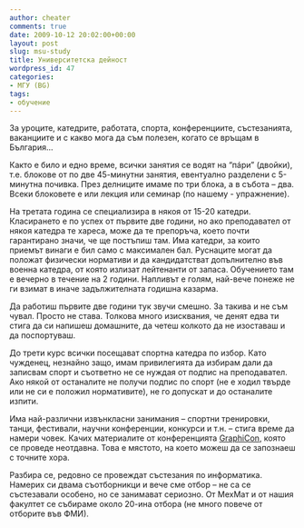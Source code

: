 ```yaml
---
author: cheater
comments: true
date: 2009-10-12 20:02:00+00:00
layout: post
slug: msu-study
title: Университетска дейност
wordpress_id: 47
categories:
- МГУ (BG)
tags:
- обучение
---
```


За уроците, катедрите, работата, спорта, конференциите, състезанията, ваканциите и с какво мога да съм полезен, когато се връщам в България...  
<!-- more -->  
Както е било и едно време, всички занятия се водят на “пáри” (двойки), т.е. блокове от по две 45-минутни занятия, евентуално разделени с 5-минутна почивка. През делниците имаме по три блока, а в събота – два. Всеки блоковете е или лекция или семинар (по нашему - упражнение).  
  
На третата година се специализира в някоя от 15-20 катедри. Класирането е по успех от първите две години, но ако преподавател от някоя катедра те хареса, може да те препоръча, което почти гарантирано значи, че ще постъпиш там. Има катедри, за които приемът винаги е бил само с максимален бал. Руснаците могат да положат физически нормативи и да кандидатстват допълнително във военна катедра, от която излизат лейтенанти от запаса. Обучението там е вечерно в течение на 2 години. Напливът е голям, най-вече понеже не ги взимат в иначе задължителната годишна казарма.  
  
Да работиш първите две години тук звучи смешно. За такива и не съм чувал. Просто не става. Толкова много изисквания, че денят едва ти стига да си напишеш домашните, да четеш колкото да не изоставаш и да поспортуваш.  
  
До трети курс всички посещават спортна катедра по избор. Като чужденец, незнайно защо, имам привилегията да избирам дали да записвам спорт и съответно не се нуждая от подпис на преподавател. Ако някой от останалите не получи подпис по спорт (не е ходил твърде или не си е положил нормативите), не го допускат и до останалите изпити.  
  
Има най-различни извънкласни занимания – спортни тренировки, танци, фестивали, научни конференции, конкурси и т.н. – стига време да намери човек. Качих материалите от конференцията [GraphiCon](http://iskren.info/share/GraphiCon_2009_MSU/), която се проведе неотдавна. Това е мястото, на което можеш да се запознаеш с точните хора.  
  
Разбира се, редовно се провеждат състезания по информатика. Намерих си двама съотборникци и вече сме отбор – не са се състезавали особено, но се занимават сериозно. От МехМат и от нашия факултет се събираме около 20-ина отбора (не много повече от отборите във ФМИ).  

